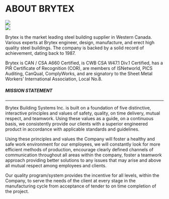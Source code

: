 # ABOUT BRYTEX

<div class="right-pics">
	<img src="http://brytex.com/wp-content/uploads/2016/01/AboutBrytex_1.jpg">
	<br/>
	<img src="http://brytex.com/wp-content/uploads/2016/01/AboutBrytex_2.jpg">
</div>

Brytex is the market leading steel building supplier in Western Canada. Various
experts at Brytex engineer, design, manufacture, and erect high quality steel
buildings. The company is backed by a solid record of achievement, dating back
to 1987.

Brytex is CAN / CSA A660 Certified, is CWB CSA W47.1 Div.1 Certified, has a PIR
Certificate of Recognition (COR), are members of ISNetworld, PICS Auditing,
CanQual, ComplyWorks, and are signatory to the Sheet Metal Workers’
International Association, Local No.8.

##### MISSION STATEMENT
<hr/>

Brytex Building Systems Inc. is built on a foundation of five distinctive,
interactive principles and values of safety, quality, on time delivery, mutual
respect, and teamwork. Using these values as a guide, on a continuous basis, we
consistently provide our clients with a superior engineered product in
accordance with applicable standards and guidelines.

Using these principles and values the Company will foster a healthy and safe
work environment for our employees, we will constantly look for more efficient
methods of production, encourage clearly defined channels of communication
throughout all areas within the company, foster a teamwork approach providing
better solutions to any issues that may arise and above all mutual respect
among employees and clients.

Our quality program/system provides the incentive for all levels, within the
Company, to serve the needs of the client at every stage in the manufacturing
cycle from acceptance of tender to on time completion of the project.
